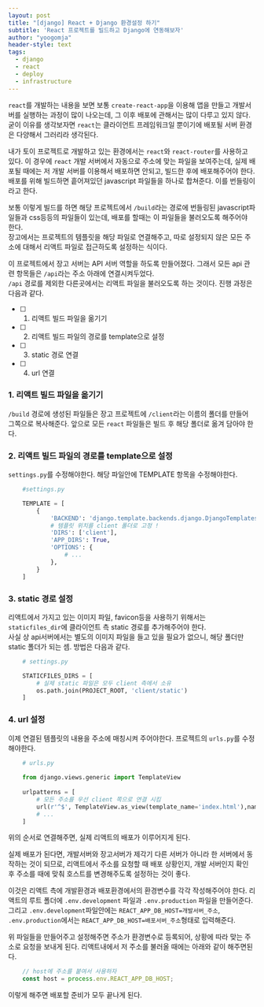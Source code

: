 ```yaml
---
layout: post
title: "[django] React + Django 환경설정 하기"
subtitle: 'React 프로젝트를 빌드하고 Django에 연동해보자'
author: "yoogomja"
header-style: text
tags:
  - django
  - react
  - deploy
  - infrastructure
---
```


`react`를 개발하는 내용을 보면 보통 `create-react-app`을 이용해 앱을 만들고 개발서버를 실행하는 과정이 많이 나오는데, 그 이후 배포에 관해서는 많이 다루고 있지 않다.  
굳이 이유를 생각보자면 `react`는 클라이언트 프레임워크일 뿐이기에 배포될 서버 환경은 다양해서 그러리라 생각된다.   

내가 토이 프로젝트로 개발하고 있는 환경에서는 `react`와 `react-router`를 사용하고 있다. 이 경우에 `react` 개발 서버에서 자동으로 주소에 맞는 파일을 보여주는데,
실제 배포될 때에는 저 개발 서버를 이용해서 배포하면 안되고, 빌드한 후에 배포해주어야 한다. 배포를 위해 빌드하면 흩어져있던 javascript 파일들을 하나로 합쳐준다. 이를 번들링이라고 한다. 
    
보통 이렇게 빌드를 하면 해당 프로젝트에서 `/build`라는 경로에 번들링된 javascript파일들과 css등등의 파일들이 있는데, 배포를 할때는 이 파일들을 불러오도록 해주어야 한다.  
장고에서는 프로젝트의 템플릿을 해당 파일로 연결해주고, 따로 설정되지 않은 모든 주소에 대해서 리액트 파일로 접근하도록 설정하는 식이다.

이 프로젝트에서 장고 서버는 API 서버 역할을 하도록 만들어졌다. 그래서 모든 api 관련 항목들은 `/api`라는 주소 아래에 연결시켜두었다.    
`/api` 경로를 제외한 다른곳에서는 리액트 파일을 불러오도록 하는 것이다. 진행 과정은 다음과 같다.

- [ ] 1. 리액트 빌드 파일을 옮기기
- [ ] 2. 리액트 빌드 파일의 경로를 template으로 설정 
- [ ] 3. static 경로 연결
- [ ] 4. url 연결

### 1. 리액트 빌드 파일을 옮기기 

`/build` 경로에 생성된 파일들은 장고 프로젝트에 `/client`라는 이름의 폴더를 만들어 그쪽으로 복사해준다. 앞으로 모든 `react` 파일들은 빌드 후 해당 폴더로 옮겨 담아야 한다.

### 2. 리액트 빌드 파일의 경로를 template으로 설정 

`settings.py`를 수정해야한다. 해당 파일안에 TEMPLATE 항목을 수정해야한다. 

```python
    #settings.py

    TEMPLATE = [
        {
            'BACKEND': 'django.template.backends.django.DjangoTemplates',
            # 템플릿 위치를 client 폴더로 고정 ! 
            'DIRS': ['client'],
            'APP_DIRS': True,
            'OPTIONS': {
                # ...
            },
        }
    ]
```

### 3. static 경로 설정

리액트에서 가지고 있는 이미지 파일, favicon등을 사용하기 위해서는 `staticfiles_dir`에 클라이언트 측 static 경로를 추가해주어야 한다.   
사실 상 api서버에서는 별도의 이미지 파일을 들고 있을 필요가 없으니, 해당 폴더만 static 폴더가 되는 셈. 방법은 다음과 같다. 

```python
    # settings.py

    STATICFILES_DIRS = [
        # 실제 static 파일은 모두 client 측에서 소유 
        os.path.join(PROJECT_ROOT, 'client/static')
    ]
```

### 4. url 설정

이제 연결된 템플릿의 내용을 주소에 매칭시켜 주어야한다. 프로젝트의 `urls.py`를 수정해야한다. 

```python
    # urls.py
    
    from django.views.generic import TemplateView
    
    urlpatterns = [
        # 모든 주소를 우선 client 쪽으로 연결 시킴
        url(r'^$', TemplateView.as_view(template_name='index.html'),name='index'),
        # ... 
    ]
```

위의 순서로 연결해주면, 실제 리액트의 배포가 이루어지게 된다.   

실제 배포가 된다면, 개발서버와 장고서버가 제각기 다른 서버가 아니라 한 서버에서 동작하는 것이 되므로, 리액트에서 주소를 요청할 때
배포 상황인지, 개발 서버인지 확인 후 주소를 때에 맞춰 호스트를 변경해주도록 설정하는 것이 좋다.   

이것은 리액트 측에 개발환경과 배포환경에서의 환경변수를 각각 작성해주어야 한다. 리액트의 루트 폴더에 `.env.development` 파일과 `.env.production` 파일을 만들어준다. 
그리고 `.env.development`파일안에는 `REACT_APP_DB_HOST=개발서버_주소`, `.env.production`에서는 `REACT_APP_DB_HOST=배포서버_주소`형태로 입력해준다.

위 파일들을 만들어주고 설정해주면 주소가 환경변수로 등록되어, 상황에 따라 맞는 주소로 요청을 보내게 된다. 
리액트내에서 저 주소를 불러올 때에는 아래와 같이 해주면된다. 

```javascript
    // host에 주소를 붙여서 사용하자
    const host = process.env.REACT_APP_DB_HOST;
```

이렇게 해주면 배포할 준비가 모두 끝나게 된다.